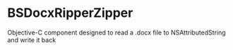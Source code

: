 BSDocxRipperZipper
==================

Objective-C component designed to read a .docx file to NSAttributedString and write it back

